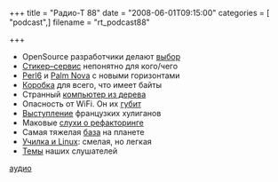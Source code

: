 +++
title = "Радио-Т 88"
date = "2008-06-01T09:15:00"
categories = [ "podcast",]
filename = "rt_podcast88"

+++

- OpenSource разработчики делают [выбор](http://www.osnews.com/story/19788)
- [Стикер–сервис](http://habrahabr.ru/blog/sup_fabrik/42888.html) непонятно для кого/чего
- [Perl6](http://www.linux.org.ru/view-message.jsp?msgid=2761603) и [Palm Nova](http://gadgets.compulenta.ru/358499/) с новыми горизонтами
- [Коробка](http://www.engadget.com/2008/05/27/sata-hdd-dock-becomes-mutant-card-reader-scares-pets/) для всего, что имеет байты
- Странный [компьютер из дерева](http://www.engadget.com/2008/05/27/suissa-carves-out-enlighten-desktop-pc/)
- Опасность от WiFi. Он их [губит](http://webplanet.ru/news/life/2008/05/30/wifi_allergic.html)
- [Выступление](http://webplanet.ru/news/security/2008/05/30/cyberfrance.html) французких хулиганов
- Маковые [слухи о рефакторинге](http://www.appleinsider.com/articles/08/05/30/apple_may_re_brand__mac_internet_service.html)
- Самая тяжелая [база](http://www.opennet.ru/opennews/art.shtml?num=16120) на планете
- [Училка и Linux](http://webplanet.ru/news/soft/2008/05/28/bashkir_linux.html): смелая, но легкая
- [Темы](/p/2008/05/27/prep-88/) наших слушателей

[аудио](https://cdn.radio-t.com/rt_podcast88.mp3)
<audio src="https://cdn.radio-t.com/rt_podcast88.mp3" preload="none"></audio>